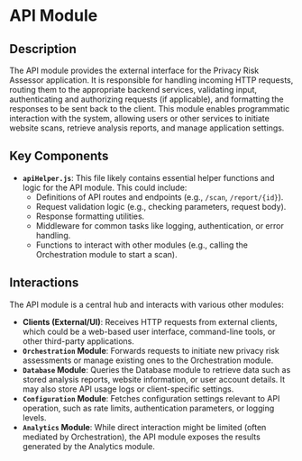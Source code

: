 # API Module

## Description

The API module provides the external interface for the Privacy Risk Assessor application. It is responsible for handling incoming HTTP requests, routing them to the appropriate backend services, validating input, authenticating and authorizing requests (if applicable), and formatting the responses to be sent back to the client. This module enables programmatic interaction with the system, allowing users or other services to initiate website scans, retrieve analysis reports, and manage application settings.

## Key Components

*   **`apiHelper.js`**: This file likely contains essential helper functions and logic for the API module. This could include:
    *   Definitions of API routes and endpoints (e.g., `/scan`, `/report/{id}`).
    *   Request validation logic (e.g., checking parameters, request body).
    *   Response formatting utilities.
    *   Middleware for common tasks like logging, authentication, or error handling.
    *   Functions to interact with other modules (e.g., calling the Orchestration module to start a scan).

## Interactions

The API module is a central hub and interacts with various other modules:

*   **Clients (External/UI)**: Receives HTTP requests from external clients, which could be a web-based user interface, command-line tools, or other third-party applications.
*   **`Orchestration` Module**: Forwards requests to initiate new privacy risk assessments or manage existing ones to the Orchestration module.
*   **`Database` Module**: Queries the Database module to retrieve data such as stored analysis reports, website information, or user account details. It may also store API usage logs or client-specific settings.
*   **`Configuration` Module**: Fetches configuration settings relevant to API operation, such as rate limits, authentication parameters, or logging levels.
*   **`Analytics` Module**: While direct interaction might be limited (often mediated by Orchestration), the API module exposes the results generated by the Analytics module.
